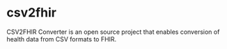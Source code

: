 # csv2fhir
CSV2FHIR Converter is an open source project that enables conversion of health data from CSV formats to FHIR.
